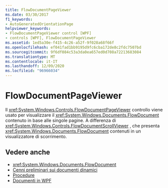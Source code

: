 ```yaml
---
title: FlowDocumentPageViewer
ms.date: 03/30/2017
f1_keywords:
- AutoGeneratedOrientationPage
helpviewer_keywords:
- FlowDocumentPageViewer control [WPF]
- controls [WPF], FlowDocumentPageViewer
ms.assetid: 1ed5a30e-f415-4c26-a52f-9f028a68f66f
ms.openlocfilehash: ef041fad1bb9195d9fc6cba172de8c2fdc7507bd
ms.sourcegitcommit: 9f6df084c53a3da0ea657ed0d708a72213683084
ms.translationtype: MT
ms.contentlocale: it-IT
ms.lasthandoff: 12/09/2020
ms.locfileid: "96966034"
---
```

# <a name="flowdocumentpageviewer"></a>FlowDocumentPageViewer
Il <xref:System.Windows.Controls.FlowDocumentPageViewer> controllo viene usato per visualizzare il <xref:System.Windows.Documents.FlowDocument> contenuto in base alle singole pagine. A differenza di <xref:System.Windows.Controls.FlowDocumentScrollViewer> , che presenta <xref:System.Windows.Documents.FlowDocument> contenuti in un visualizzatore di scorrimento.  
  
## <a name="see-also"></a>Vedere anche

- <xref:System.Windows.Documents.FlowDocument>
- [Cenni preliminari sui documenti dinamici](../advanced/flow-document-overview.md)
- [Procedure](../advanced/flow-content-elements-how-to-topics.md)
- [Documenti in WPF](../advanced/documents-in-wpf.md)
